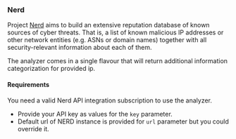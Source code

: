 ### Nerd 
Project [Nerd](https://nerd.cesnet.cz/) aims to build an extensive reputation database of known sources of cyber threats. That is, a list of known malicious IP addresses or other network entities (e.g. ASNs or domain names) together with all security-relevant information about each of them.

The analyzer comes in a single flavour that will return additional information categorization for provided ip.

#### Requirements
You need a valid Nerd API integration subscription to use the analyzer.

- Provide your API key as values for the `key` parameter.
- Default url of NERD instance is provided for `url` parameter but you could override it.